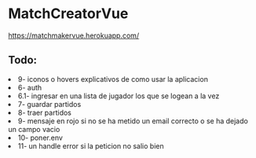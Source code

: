 # MatchCreatorVue

https://matchmakervue.herokuapp.com/

## Todo:

<li>9- iconos o hovers explicativos de como usar la aplicacion</li>
<li>6- auth</li>
<li>6.1- ingresar en una lista de jugador los que se logean a la vez</li>
<li>7- guardar partidos</li>
<li>8- traer partidos</li>
<li>9- mensaje en rojo si no se ha metido un email correcto o se ha dejado un campo vacio</li>
<li>10- poner.env</li>
<li>11- un handle error si la peticion no salio bien</li>
